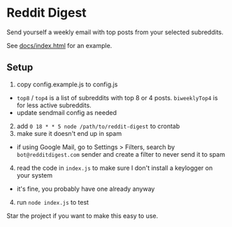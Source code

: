 # Reddit Digest

Send yourself a weekly email with top posts from your selected subreddits.

See [docs/index.html](https://mbixby.github.io/reddit-digest/) for an example.

## Setup

1. copy config.example.js to config.js
  - `top8` / `top4` is a list of subreddits with top 8 or 4 posts. `biweeklyTop4` is for less active subreddits.
  - update sendmail config as needed
2. add `0 18 * * 5 node /path/to/reddit-digest` to crontab
3. make sure it doesn't end up in spam
  - if using Google Mail, go to Settings > Filters, search by `bot@redditdigest.com` sender and create a filter to never send it to spam
4. read the code in `index.js` to make sure I don't install a keylogger on your system
  - it's fine, you probably have one already anyway
4. run `node index.js` to test

Star the project if you want to make this easy to use.
